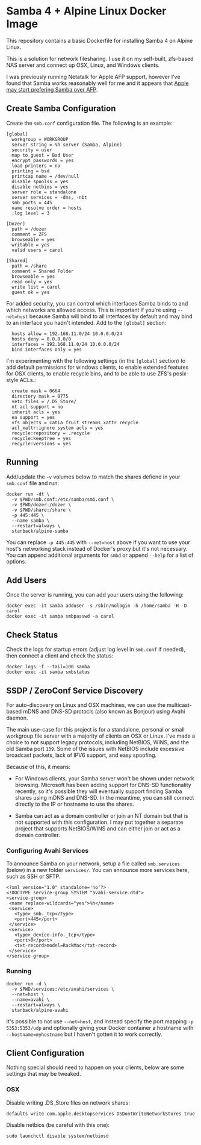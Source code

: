 # Samba 4 + Alpine Linux Docker Image

This repository contains a basic Dockerfile for installing Samba 4
on Alpine Linux.

This is a solution for network filesharing. I use it on my self-built,
zfs-based NAS server and connect up OSX, Linux, and Windows clients.

I was previously running Netatalk for Apple AFP support, however
I've found that Samba works reasonably well for me and it appears
that [Apple may start prefering Samba over AFP](http://appleinsider.com/articles/13/06/11/apple-shifts-from-afp-file-sharing-to-smb2-in-os-x-109-mavericks).

## Create Samba Configuration

Create the `smb.conf` configuration file. The following is an example:

```
[global]
  workgroup = WORKGROUP
  server string = %h server (Samba, Alpine)
  security = user
  map to guest = Bad User
  encrypt passwords = yes
  load printers = no
  printing = bsd
  printcap name = /dev/null
  disable spoolss = yes
  disable netbios = yes
  server role = standalone
  server services = -dns, -nbt
  smb ports = 445
  name resolve order = hosts
  ;log level = 3

[Dozer]
  path = /dozer
  comment = ZFS
  browseable = yes
  writable = yes
  valid users = carol

[Shared]
  path = /share
  comment = Shared Folder
  browseable = yes
  read only = yes
  write list = carol
  guest ok = yes
```

For added security, you can control which interfaces Samba binds to and
which networks are allowed access. This is important if you're using
`--net=host` because Samba will bind to all interfaces by default and may
bind to an interface you hadn't intended. Add to the `[global]` section:

```
  hosts allow = 192.168.11.0/24 10.0.0.0/24
  hosts deny = 0.0.0.0/0
  interfaces = 192.168.11.0/24 10.0.0.0/24
  bind interfaces only = yes
```

I'm experimenting with the following settings (in the `[global]` section)
to add default permissions for windows clients, to enable extended features
for OSX clients, to enable recycle bins, and to be able to use ZFS's
posix-style ACLs.:

```
  create mask = 0664
  directory mask = 0775
  veto files = /.DS_Store/
  nt acl support = no
  inherit acls = yes
  ea support = yes
  vfs objects = catia fruit streams_xattr recycle
  acl_xattr:ignore system acls = yes
  recycle:repository = .recycle
  recycle:keeptree = yes
  recycle:versions = yes
```

## Running

Add/update the `-v` volumes below to match the shares defiend in your
`smb.conf` file and run:

```
docker run -dt \
  -v $PWD/smb.conf:/etc/samba/smb.conf \
  -v $PWD/dozer:/dozer \
  -v $PWD/share:/share \
  -p 445:445 \
  --name samba \
  --restart=always \
  stanback/alpine-samba
```

You can replace `-p 445:445` with `--net=host` above if you want to use your
host's networking stack instead of Docker's proxy but it's not necessary. You
can append additional arguments for `smbd` or append `--help` for a list of
options.

## Add Users

Once the server is running, you can add your users using the following:

```
docker exec -it samba adduser -s /sbin/nologin -h /home/samba -H -D carol
docker exec -it samba smbpasswd -a carol
```

## Check Status

Check the logs for startup errors (adjust log level in `smb.conf` if needed),
then connect a client and check the status:

```
docker logs -f --tail=100 samba
docker exec -it samba smbstatus
```

## SSDP / ZeroConf Service Discovery

For auto-discovery on Linux and OSX machines, we can use the
multicast-based mDNS and DNS-SD protocls (also known as Bonjour) using
Avahi daemon.

The main use-case for this project is for a standalone, personal or small
workgroup file server with a majority of clients on OSX or Linux. I've
made a choice to not support legacy protocols, including NetBIOS, WINS,
and the old Samba port `139`. Some of the issues with NetBIOS include
excessive broadcast packets, lack of IPV6 support, and easy spoofing.

Because of this, it means:

* For Windows clients, your Samba server won't be shown under network
  browsing. Microsoft has been adding support for DNS-SD functionality
  recently, so it's possible they will eventually support finding Samba
  shares using mDNS and DNS-SD. In the meantime, you can still connect
  directly to the IP or hostname to use the shares.

* Samba can act as a domain controller or join an NT domain but that is not
  supported with this configuration. I may put together a separate
  project that supports NetBIOS/WINS and can either join or act as a domain
  controller.

### Configuring Avahi Services

To announce Samba on your network, setup a file called `smb.services`
(below) in a new folder `services/`. You can announce more services
here, such as SSH or SFTP.

```
<?xml version="1.0" standalone='no'?>
<!DOCTYPE service-group SYSTEM "avahi-service.dtd">
<service-group>
 <name replace-wildcards="yes">%h</name>
 <service>
   <type>_smb._tcp</type>
   <port>445</port>
 </service>
 <service>
   <type>_device-info._tcp</type>
   <port>0</port>
   <txt-record>model=RackMac</txt-record>
 </service>
</service-group>
```

### Running

```
docker run -d \
  -v $PWD/services:/etc/avahi/services \
  --net=host \
  --name=avahi \
  --restart=always \
  stanback/alpine-avahi
```

It's possible to not use `--net=host`, and instead specify the port mapping
`-p 5353:5353/udp` and optionally giving your Docker container a hostname
with `--hostname=myhostname` but I haven't gotten it to work correctly.

## Client Configuration

Nothing special should need to happen on your clients, below are some
settings that may be tweaked.

### OSX

Disable writing .DS_Store files on network shares:

    defaults write com.apple.desktopservices DSDontWriteNetworkStores true

Disable netbios (be careful with this one):

    sudo launchctl disable system/netbiosd


